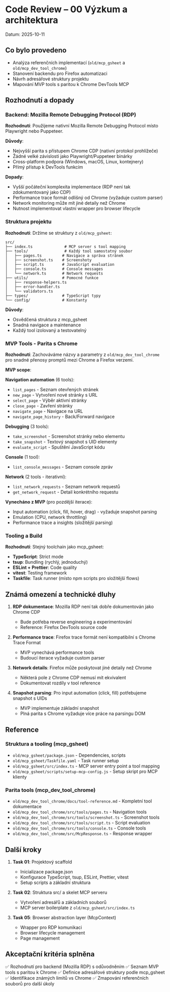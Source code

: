 # Code Review – 00 Výzkum a architektura

Datum: 2025-10-11

## Co bylo provedeno

- Analýza referenčních implementací (`old/mcp_gsheet` a `old/mcp_dev_tool_chrome`)
- Stanovení backendu pro Firefox automatizaci
- Návrh adresářové struktury projektu
- Mapování MVP tools s paritou k Chrome DevTools MCP

## Rozhodnutí a dopady

### Backend: Mozilla Remote Debugging Protocol (RDP)

**Rozhodnutí**: Použijeme nativní Mozilla Remote Debugging Protocol místo Playwright nebo Puppeteer.

**Důvody**:
- Nejvyšší parita s přístupem Chrome CDP (nativní protokol prohlížeče)
- Žádné velké závislosti jako Playwright/Puppeteer binárky
- Cross-platform podpora (Windows, macOS, Linux, kontejnery)
- Přímý přístup k DevTools funkcím

**Dopady**:
- Vyšší počáteční komplexita implementace (RDP není tak zdokumentovaný jako CDP)
- Performance trace formát odlišný od Chrome (vyžaduje custom parser)
- Network monitoring může mít jiné detaily než Chrome
- Nutnost implementovat vlastní wrapper pro browser lifecycle

### Struktura projektu

**Rozhodnutí**: Držíme se struktury z `old/mcp_gsheet`:

```
src/
├── index.ts              # MCP server s tool mapping
├── tools/                # Každý tool samostatný soubor
│   ├── pages.ts         # Navigace a správa stránek
│   ├── screenshot.ts    # Screenshoty
│   ├── script.ts        # JavaScript evaluation
│   ├── console.ts       # Console messages
│   └── network.ts       # Network requests
├── utils/               # Pomocné funkce
│   ├── response-helpers.ts
│   ├── error-handler.ts
│   └── validators.ts
├── types/               # TypeScript typy
└── config/              # Konstanty
```

**Důvody**:
- Osvědčená struktura z mcp_gsheet
- Snadná navigace a maintenance
- Každý tool izolovaný a testovatelný

### MVP Tools - Parita s Chrome

**Rozhodnutí**: Zachováváme názvy a parametry z `old/mcp_dev_tool_chrome` pro snadné přenosy promptů mezi Chrome a Firefox verzemi.

**MVP scope**:

**Navigation automation** (6 tools):
- `list_pages` - Seznam otevřených stránek
- `new_page` - Vytvoření nové stránky s URL
- `select_page` - Výběr aktivní stránky
- `close_page` - Zavření stránky
- `navigate_page` - Navigace na URL
- `navigate_page_history` - Back/Forward navigace

**Debugging** (3 tools):
- `take_screenshot` - Screenshot stránky nebo elementu
- `take_snapshot` - Textový snapshot s UID elementy
- `evaluate_script` - Spuštění JavaScript kódu

**Console** (1 tool):
- `list_console_messages` - Seznam console zpráv

**Network** (2 tools - iterativní):
- `list_network_requests` - Seznam network requestů
- `get_network_request` - Detail konkrétního requestu

**Vynecháno z MVP** (pro pozdější iterace):
- Input automation (click, fill, hover, drag) - vyžaduje snapshot parsing
- Emulation (CPU, network throttling)
- Performance trace a insights (složitější parsing)

### Tooling a Build

**Rozhodnutí**: Stejný toolchain jako mcp_gsheet:
- **TypeScript**: Strict mode
- **tsup**: Bundling (rychlý, jednoduchý)
- **ESLint + Prettier**: Code quality
- **vitest**: Testing framework
- **Taskfile**: Task runner (místo npm scripts pro složitější flows)

## Známá omezení a technické dluhy

1. **RDP dokumentace**: Mozilla RDP není tak dobře dokumentován jako Chrome CDP
   - Bude potřeba reverse engineering a experimentování
   - Reference: Firefox DevTools source code

2. **Performance trace**: Firefox trace formát není kompatibilní s Chrome Trace Format
   - MVP vynechává performance tools
   - Budoucí iterace vyžaduje custom parser

3. **Network details**: Firefox může poskytovat jiné detaily než Chrome
   - Některá pole z Chrome CDP nemusí mít ekvivalent
   - Dokumentovat rozdíly v tool reference

4. **Snapshot parsing**: Pro input automation (click, fill) potřebujeme snapshot s UIDs
   - MVP implementuje základní snapshot
   - Plná parita s Chrome vyžaduje více práce na parsingu DOM

## Reference

### Struktura a tooling (mcp_gsheet)
- `old/mcp_gsheet/package.json` - Dependencies, scripts
- `old/mcp_gsheet/Taskfile.yaml` - Task runner setup
- `old/mcp_gsheet/src/index.ts` - MCP server entry point a tool mapping
- `old/mcp_gsheet/scripts/setup-mcp-config.js` - Setup skript pro MCP klienty

### Parita tools (mcp_dev_tool_chrome)
- `old/mcp_dev_tool_chrome/docs/tool-reference.md` - Kompletní tool dokumentace
- `old/mcp_dev_tool_chrome/src/tools/pages.ts` - Navigation tools
- `old/mcp_dev_tool_chrome/src/tools/screenshot.ts` - Screenshot tools
- `old/mcp_dev_tool_chrome/src/tools/script.ts` - Script evaluation
- `old/mcp_dev_tool_chrome/src/tools/console.ts` - Console tools
- `old/mcp_dev_tool_chrome/src/McpResponse.ts` - Response wrapper

## Další kroky

1. **Task 01**: Projektový scaffold
   - Inicializace package.json
   - Konfigurace TypeScript, tsup, ESLint, Prettier, vitest
   - Setup scripts a základní struktura

2. **Task 02**: Struktura src/ a skelet MCP serveru
   - Vytvoření adresářů a základních souborů
   - MCP server boilerplate z `old/mcp_gsheet/src/index.ts`

3. **Task 05**: Browser abstraction layer (McpContext)
   - Wrapper pro RDP komunikaci
   - Browser lifecycle management
   - Page management

## Akceptační kritéria splněna

✅ Rozhodnutí pro backend (Mozilla RDP) s odůvodněním
✅ Seznam MVP tools s paritou k Chrome
✅ Definice adresářové struktury podle mcp_gsheet
✅ Identifikace známých limitů vs Chrome
✅ Zmapování referenčních souborů pro další úkoly
